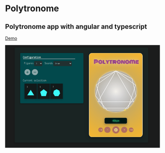 # Polytronome
## Polytronome app with angular and typescript
[Demo](https://polytronome.ovh)  
  
<img src="polytronome.png" alt="polytronome" style="width:700px;"/>
